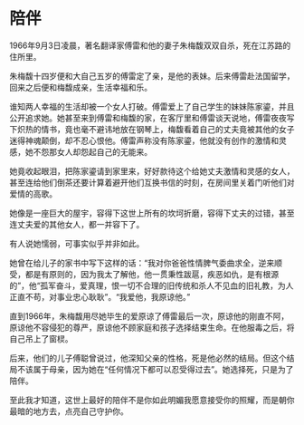 # 陪伴

1966年9月3日凌晨，著名翻译家傅雷和他的妻子朱梅馥双双自杀，死在江苏路的住所里。 

朱梅馥十四岁便和大自己五岁的傅雷定了亲，是他的表妹。后来傅雷赴法国留学，回来之后便和梅馥成亲，生活幸福和乐。 

谁知两人幸福的生活却被一个女人打破。傅雷爱上了自己学生的妹妹陈家鎏，并且公开追求她。她甚至来到傅雷和梅馥的家，在客厅里和傅雷谈天说地，傅雷夜夜写下炽热的情书，竟也毫不避讳地放在钢琴上，梅馥看着自己的丈夫竟被其他的女子迷得神魂颠倒，却不忍心恨他。傅雷声称没有陈家鎏，他就没有创作的激情和灵感，她不怨那女人却怨起自己的无能来。 

她竟收起眼泪，把陈家鎏请到家里来，好好款待这个给她丈夫激情和灵感的女人，甚至连给他们倒茶还要计算着避开他们互换书信的时刻，在房间里关着门听他们对爱情的高歌。 

她像是一座巨大的屋宇，容得下这世上所有的坎坷折磨，容得下丈夫的过错，甚至连丈夫爱的其他女人，都一并容下了。 

有人说她懦弱，可事实似乎并非如此。 

她曾在给儿子的家书中写下这样的话：“我对你爸爸性情脾气委曲求全，逆来顺受，都是有原则的，因为我太了解他，他一贯秉性跋扈，疾恶如仇，是有根源的”，他“孤军奋斗，爱真理，恨一切不合理的旧传统和杀人不见血的旧礼教，为人正直不苟，对事业忠心耿耿”。“我爱他，我原谅他。” 

直到1966年，朱梅馥用尽她毕生的爱原谅了傅雷最后一次，原谅他的刚直不阿，原谅他不容侵犯的尊严，原谅他不顾家庭和孩子选择结束生命。在他服毒之后，将自己吊上了窗棂。 

后来，他们的儿子傅聪曾说过，他深知父亲的性格，死是他必然的结局。但这个结局不该属于母亲，因为她在“任何情况下都可以忍受得过去”。她选择死，只是为了陪伴。 

至此我才知道，这世上最好的陪伴不是你如此明媚我愿意接受你的照耀，而是朝你最暗的地方去，点亮自己守护你。